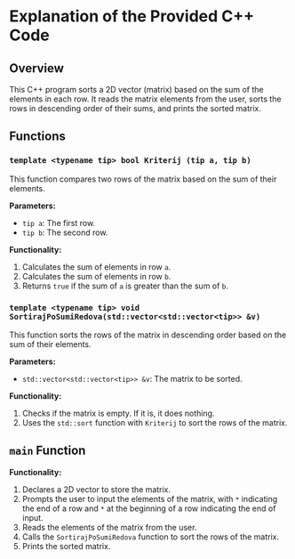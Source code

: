# Explanation of the Provided C++ Code

## Overview
This C++ program sorts a 2D vector (matrix) based on the sum of the elements in each row. It reads the matrix elements from the user, sorts the rows in descending order of their sums, and prints the sorted matrix.

## Functions

### `template <typename tip> bool Kriterij (tip a, tip b)`
This function compares two rows of the matrix based on the sum of their elements.

**Parameters:**
- `tip a`: The first row.
- `tip b`: The second row.

**Functionality:**
1. Calculates the sum of elements in row `a`.
2. Calculates the sum of elements in row `b`.
3. Returns `true` if the sum of `a` is greater than the sum of `b`.

### `template <typename tip> void SortirajPoSumiRedova(std::vector<std::vector<tip>> &v)`
This function sorts the rows of the matrix in descending order based on the sum of their elements.

**Parameters:**
- `std::vector<std::vector<tip>> &v`: The matrix to be sorted.

**Functionality:**
1. Checks if the matrix is empty. If it is, it does nothing.
2. Uses the `std::sort` function with `Kriterij` to sort the rows of the matrix.

## `main` Function

**Functionality:**
1. Declares a 2D vector to store the matrix.
2. Prompts the user to input the elements of the matrix, with `*` indicating the end of a row and `*` at the beginning of a row indicating the end of input.
3. Reads the elements of the matrix from the user.
4. Calls the `SortirajPoSumiRedova` function to sort the rows of the matrix.
5. Prints the sorted matrix.